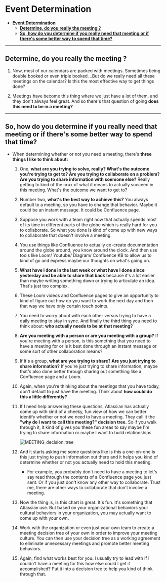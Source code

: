 # **Event Determination**

- [**Event Determination**](#event-determination)
  - [**Determine, do you really the meeting ?**](#determine-do-you-really-the-meeting-)
  - [**So, how do you determine if you really need that meeting or if there's some better way to spend that time?**](#so-how-do-you-determine-if-you-really-need-that-meeting-or-if-theres-some-better-way-to-spend-that-time)

---

## **Determine, do you really the meeting ?**

1. Now, most of our calendars are packed with meetings. Sometimes being double booked or even triple booked. _But do we really need all these meetings on the calendar? Is this the most effective way to get things done?

2. Meetings have become this thing where we just have a lot of them, and they don't always feel great. And so there's that question of going **does this need to be in a meeting?**

---

## **So, how do you determine if you really need that meeting or if there's some better way to spend that time?**

- When determining whether or not you need a meeting, there's **three things I like to think about:**

   1. One, **what are you trying to solve, really? What's the outcome you're trying to get to? Are you trying to collaborate on a problem? Are you trying to share information with soemone else?** Really getting to kind of the crux of what it means to actually succeed in this meeting. What's the outcome we want to get to?

   2. Number two, **what's the best way to achieve this?** You always default to a meeting, so you have to change that behavior. Maybe it could be an instant message. It could be Confluence page.

   3. Suppose you work with a team right now that actually spends most of its time in different parts of the globe which is really hard for you to collaborate. So what you done is kind of come up with new ways to collaborate that doesn't involve a meeting.

   4. You use things like Confluence to actually co-create documentation around the globe around, you know around the clock. And then use tools like Loom/ Youtube/ Diagram/ Confluence KB to allow us to kind of go and express maybe our thoughts on what's going on.

   5. **What have I done in the last week or what have I done since yesterday and be able to share that back** because it's a lot easier than maybe writing something down or trying to articulate an idea. That's just too complex.

   6. These Loom videos and Confluence pages to give an opportunity to kind of figure out how do you want to work the next day and then that way we have only certain touch points.

   7. You need to worry about with each other versus trying to have a daily meeting to stay in sync. And finally the third thing you need to think about: **who actually needs to be at that meeting?**

   8. **Are you meeting with a person or are you meeting with a group?** If you're meeting with a person, is this something that you need to have a meeting for or is it best done through an instant message or some sort of other collaboration means?

   9. If it's a group, **what are you trying to share? Are you just trying to share information?** If you're just trying to share information, maybe that's also done better through sharing out something like a Confluence page and a Loom.

   10. Again, when you're thinking about the meetings that you have today, don't default to just have the meeting. Think about **how could  do this a little differently?**

   11. If I need help answering these questions, Atlassian has actually come up with kind of a cheeky, fun view of how we can better identify whether or not we need to have a meeting. They call it the **"why do I want to call this meeting?" decision tree.** So if you walk through it, it kind of gives you these fun areas to say maybe I'm trying to share information or maybe I want to build relationships.

       ![MEETING_decision_tree](../../assets/MEETING_decision_tree.jpeg)

   12. And it starts asking me some questions like is this a one-on-one is this just trying to push information out there and it helps you kind of determine whether or not you actually need to hold this meeting.

       - For example, you probably don't need to have a meeting to let's say read through the contents of a Confluence page you just sent. Or if you just don't know any other way to collaborate. Trust me, there are other ways to collaborate that don't involve a meeting.

   13. Now the thing is, is this chart is great. It's fun. It's something that Atlassian use. But based on your organizational behaviors your cultural behaviors in your organization, you may actually want to come up with your own.

   14. Work with the organization or even just your own team to create a meeting decision tree of your own in order to improve your meeting culture. You can then use your decision tree as a working agreement to eliminate unnecessary meetings and promote better meeting behaviors.

   15. Again, find what works best for you. I usually try to lead with if I couldn't have a meeting for this how else could I get it accomplished? Put it into a decision tree to help you kind of think through that.
